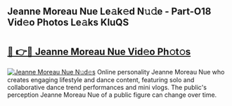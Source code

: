 ## Jeanne Moreau Nue Le𝚊k𝚎d N𝚞𝚍e - Part-O18 Vid𝚎o Photos Le𝚊ks KIuQS

# <h2><a href="http://fb22qst.evod.top/?m=Jeanne+Moreau+Nue">🔗 👉🔴 Jeanne Moreau Nue Vid𝚎o Ph𝚘t𝚘s</a></h2>

[![Jeanne Moreau Nue N𝚞d𝚎s](https://i.imgur.com/8V9OHl7.gif)](http://fb22qst.evod.top/?m=Jeanne+Moreau+Nue)
Online personality Jeanne Moreau Nue who creates engaging lifestyle and dance content, featuring solo and collaborative dance trend performances and mini vlogs. The public's perception Jeanne Moreau Nue of a public figure can change over time. 

